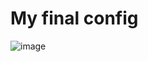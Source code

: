 # My final config
![image](https://github.com/thiagolopes/emacs.d/assets/5994972/4e055b4c-0c57-4ff8-b763-ccec3b860ce5)
